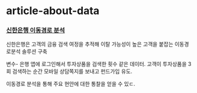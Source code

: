 # article-about-data

### [신한은행 이동경로 분석](http://www.fntimes.com/html/view.php?ud=201803190023486486dd55077bc2_18)

신한은행은 고객의 금융 검색 여정을 추적해 이탈 가능성이 높은 고객을 붙잡는 이동경로분석 솔루션 구축

변수- 은행 앱에 로그인해서 투자상품을 검색한 횟수 같은 데이터. 고객이 투자상품을 3회 검색하는 순간 모바일 상담쪽지를 보내고 펀드가입 유도.

이동경로 분석을 통해 주요 현안에 대한 통찰을 얻을 수 있ㄷ.
